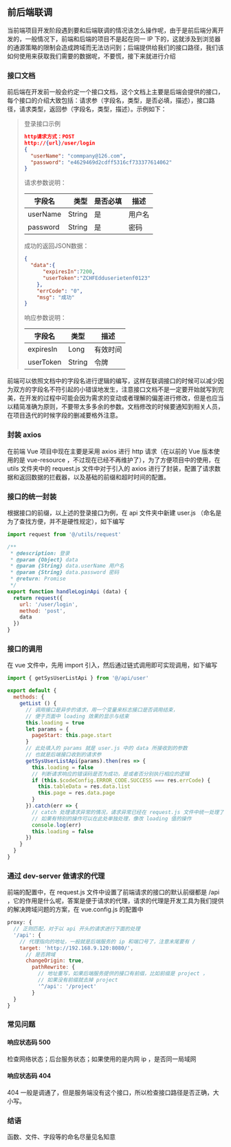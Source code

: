 ## 前后端联调
当前端项目开发阶段遇到要和后端联调的情况该怎么操作呢，由于是前后端分离开发的，一般情况下，前端和后端的项目不是起在同一 IP 下的，这就涉及到浏览器的通源策略的限制会造成跨域而无法访问到；后端提供给我们的接口路径，我们该如何使用来获取我们需要的数据呢，不要慌，接下来就进行介绍

<!--more-->

### 接口文档

前后端在开发前一般会约定一个接口文档，这个文档上主要是后端会提供的接口，每个接口的介绍大致包括：请求参（字段名，类型，是否必填，描述），接口路径，请求类型，返回参（字段名，类型，描述）。示例如下：

> 登录接口示例
>
> ```json
> http请求方式：POST
> http://{url}/user/login
> {
> 	"userName": "commpany@126.com",
> 	"password": "e4629469d2cdff5316cf733377614062"
> }
> ```
>
> 请求参数说明：
>
> | **字段名** | **类型** | **是否必填** | **描述** |
> | ---------- | -------: | ------------ | -------- |
> | userName   |   String | 是           | 用户名   |
> | password   |   String | 是           | 密码     |
>
> 成功的返回JSON数据：
>
> ```json
> {    
> 	"data":{
>     	"expiresIn":7200,
>     	"userToken":"ZCHFEdduserietenf0123"
>     },
>     "errCode": "0",
>     "msg": "成功"
> }
> ```
>
> 响应参数说明：
>
> | **字段名** | **类型** | **描述** |
> | ---------- | -------- | -------- |
> | expiresIn  | Long     | 有效时间 |
> | userToken  | String   | 令牌     |

前端可以依照文档中的字段名进行逻辑的编写，这样在联调接口的时候可以减少因为双方的字段名不符引起的小错误地发生，注意接口文档不是一定要开始就写到完美，在开发的过程中可能会因为需求的变动或者理解的偏差进行修改，但是也应当以精简准确为原则，不要带太多多余的参数。文档修改的时候要通知到相关人员，在项目迭代的时候字段的删减要格外注意。

### 封装 axios

在前端 Vue 项目中现在主要是采用 axios 进行 http 请求（在以前的 Vue 版本使用的是 vue-resource ，不过现在已经不再维护了），为了方便项目中的使用，在 utils 文件夹中的 request.js 文件中对于引入的 axios 进行了封装，配置了请求数据和返回数据的拦截器，以及基础的前缀和超时时间的配置。

### 接口的统一封装

根据接口的前缀，以上述的登录接口为例，在 api 文件夹中新建 user.js （命名是为了查找方便，并不是硬性规定），如下编写

```js
import request from '@/utils/request'

/**
 * @description: 登录
 * @param {Object} data
 * @param {String} data.userName 用户名
 * @param {String} data.password 密码
 * @return: Promise
 */
export function handleLoginApi (data) {
  return request({
    url: '/user/login',
    method: 'post',
    data
  })
}
```

### 接口的调用

在 vue 文件中，先用 import 引入，然后通过链式调用即可实现调用，如下编写

```js
import { getSysUserListApi } from '@/api/user'

export default {
  methods: {
    getList () {
      // 调用接口是异步的请求，用一个变量来标志接口是否调用结束，
      // 便于页面中 loading 效果的显示与结束
      this.loading = true
      let params = {
        pageStart: this.page.start
      }
      // 此处填入的 params 就是 user.js 中的 data 所接收到的参数
      // 也就是后端接口收到的请求参
      getSysUserListApi(params).then(res => {
        this.loading = false
        // 判断请求响应的错误码是否为成功，是或者否分别执行相应的逻辑
        if (this.$codeConfig.ERROR_CODE.SUCCESS === res.errCode) {
          this.tableData = res.data.list
          this.page = res.data.page
        }
      }).catch(err => {
        // catch 处理请求异常的情况，请求异常已经在 request.js 文件中统一处理了，
        // 如果有特别的操作可以在此处单独处理，像改 loading 值的操作
        console.log(err)
        this.loading = false
      })
    }
  }
}
```

### 通过 dev-server 做请求的代理

前端的配置中，在 request.js 文件中设置了前端请求的接口的默认前缀都是 /api ，它的作用是什么呢，答案是便于请求的代理，请求的代理是开发工具为我们提供的解决跨域问题的方案，在 vue.config.js 的配置中

```js
proxy: {
  // 正则匹配，对于以 api 开头的请求进行下面的处理
  '/api': {
    // 代理指向的地址，一般就是后端服务的 ip 和端口号了，注意末尾要有 /
    target: 'http://192.168.9.120:8080/',
      // 是否跨域
      changeOrigin: true,
        pathRewrite: {
          // 地址重写，如果后端服务提供的接口有前缀，比如前缀是 project ，
          // 如果没有前缀就去掉 project
          '^/api': '/project'
        }
  }
}
```

### 常见问题

#### 响应状态码 500 

检查网络状态；后台服务状态；如果使用的是内网 ip ，是否同一局域网

#### 响应状态码 404

404 一般是调通了，但是服务端没有这个接口，所以检查接口路径是否正确，大小写。

### 结语

函数、文件、字段等的命名尽量见名知意





